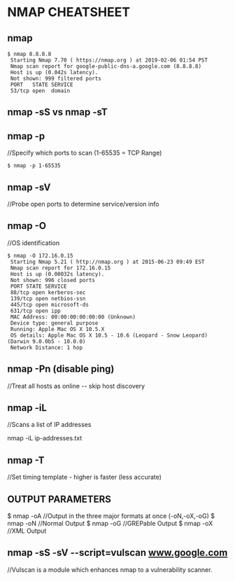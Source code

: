# NMAP CHEATSHEET

## nmap
```
$ nmap 8.8.8.8
 Starting Nmap 7.70 ( https://nmap.org ) at 2019-02-06 01:54 PST
 Nmap scan report for google-public-dns-a.google.com (8.8.8.8)
 Host is up (0.042s latency).
 Not shown: 999 filtered ports
 PORT   STATE SERVICE
 53/tcp open  domain
```
## nmap -sS vs nmap -sT

## nmap -p
//Specify which ports to scan (1-65535 = TCP Range)
```
$ nmap -p 1-65535
```
## nmap -sV
//Probe open ports to determine service/version info



## nmap -O
//OS identification
```
$ nmap -O 172.16.0.15
 Starting Nmap 5.21 ( http://nmap.org ) at 2015-06-23 09:49 EST
 Nmap scan report for 172.16.0.15
 Host is up (0.00032s latency).
 Not shown: 996 closed ports
 PORT STATE SERVICE
 88/tcp open kerberos-sec
 139/tcp open netbios-ssn
 445/tcp open microsoft-ds
 631/tcp open ipp
 MAC Address: 00:00:00:00:00:00 (Unknown)
 Device type: general purpose
 Running: Apple Mac OS X 10.5.X
 OS details: Apple Mac OS X 10.5 - 10.6 (Leopard - Snow Leopard) (Darwin 9.0.0b5 - 10.0.0)
 Network Distance: 1 hop
```


## nmap -Pn (disable ping)
//Treat all hosts as online -- skip host discovery


## nmap -iL
//Scans a list of IP addresses

nmap -iL ip-addresses.txt

## nmap -T
//Set timing template - higher is faster (less accurate)

## OUTPUT PARAMETERS

$ nmap -oA
//Output in the three major formats at once (-oN,-oX,-oG)
$ nmap -oN
//Normal Output
$ nmap -oG
//GREPable Output
$ nmap -oX
//XML Output

## nmap -sS -sV --script=vulscan www.google.com
//Vulscan is a module which enhances nmap to a vulnerability scanner. 
